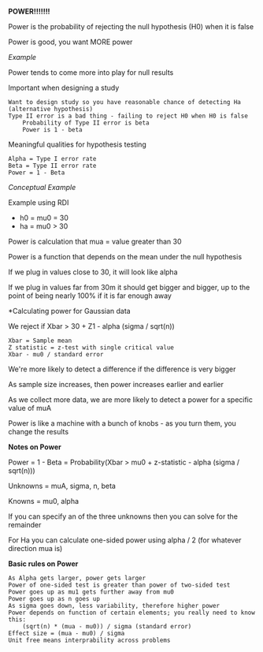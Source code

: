 **POWER!!!!!!!**

Power is the probability of rejecting the null hypothesis (H0) when it is false

Power is good, you want MORE power

*Example*

Power tends to come more into play for null results

Important when designing a study

	Want to design study so you have reasonable chance of detecting Ha (alternative hypothesis)
	Type II error is a bad thing - failing to reject H0 when H0 is false
		Probability of Type II error is beta
		Power is 1 - beta
		
Meaningful qualities for hypothesis testing

	Alpha = Type I error rate
	Beta = Type II error rate
	Power = 1 - Beta
	
*Conceptual Example*

Example using RDI

* h0 = mu0 = 30
* ha = mu0 > 30

Power is calculation that mua = value greater than 30

Power is a function that depends on the mean under the null hypothesis

If we plug in values close to 30, it will look like alpha

If we plug in values far from 30m it should get bigger and bigger, up to the point of being nearly 100% if it is far enough away

*Calculating power for Gaussian data

We reject if Xbar > 30 + Z1 - alpha (sigma / sqrt(n))

	Xbar = Sample mean
	Z statistic = z-test with single critical value
	Xbar - mu0 / standard error
	
We're more likely to detect a difference if the difference is very bigger

As sample size increases, then power increases earlier and earlier

As we collect more data, we are more likely to detect a power for a specific value of muA

Power is like a machine with a bunch of knobs - as you turn them, you change the results

**Notes on Power**

Power = 1 - Beta = Probability(Xbar > mu0 + z-statistic - alpha (sigma / sqrt(n)))

Unknowns = muA, sigma, n, beta

Knowns = mu0, alpha

If you can specify an of the three unknowns then you can solve for the remainder

For Ha you can calculate one-sided power using alpha / 2 (for whatever direction mua is)

**Basic rules on Power**

	As Alpha gets larger, power gets larger
	Power of one-sided test is greater than power of two-sided test
	Power goes up as mu1 gets further away from mu0
	Power goes up as n goes up
	As sigma goes down, less variability, therefore higher power
	Power depends on function of certain elements; you really need to know this:
		(sqrt(n) * (mua - mu0)) / sigma (standard error)
	Effect size = (mua - mu0) / sigma
	Unit free means interprability across problems


